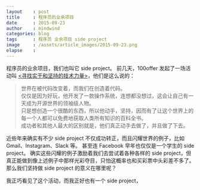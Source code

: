 ```yaml
---
layout    : post
title     : 程序员的业余项目
date      : 2015-09-23
author    : mindwind
categories: blog
tags      : 程序员 业余项目 side project
image     : /assets/article_images/2015-09-23.png
elapse    :
---
```


程序员的业余项目，我们也叫它 side project。
前几天，100offer 发起了一场活动叫 [<寻找实干和坚持的技术力量>](http://i.100offer.com/)，他们是这么说的：

  > 世界在被代码改变着，而我们在创造着代码。  
  > 仅仅是因为好玩，他开发了一款操作系统，连想都没想过，这会让自己有一天成为开源世界的领袖级人物。  
  > 只是想创造一个很酷的东西，所以他动手，坚持，因而有了让这个世界上的每一个人都可以免费地获取人类所有知识的百科全书。  
  > 成功者和其他人最大的区别就是，他们真正动手去做了，并且做了下去。

近些年来确实有不少 side project 不仅成功转正，而且闪耀世界的例子，比如 Gmail、Instagram、Slack 等。
甚至连 Facebook 早年也仅仅是一个学生的 side project。
确实这些闪耀的例子激励着我们去尝试着各种各样的 side project，但真正能做到像上述例子中那样光彩夺目，只怕这概率也和买彩票中头彩差不多了。
那么我们坚持做 side project 的意义在哪里呢？


我正巧看见了这个活动，而我正好也有一个 side project，

